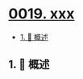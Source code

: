 # [0019. xxx](https://github.com/tnotesjs/TNotes.vscode/tree/main/notes/0019.%20xxx)

<!-- region:toc -->

- [1. 📝 概述](#1--概述)

<!-- endregion:toc -->

## 1. 📝 概述
